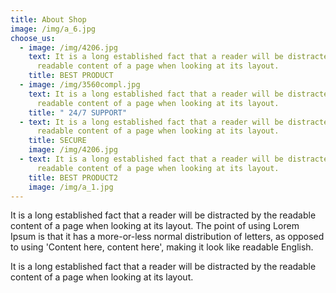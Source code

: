 ```yaml
---
title: About Shop
image: /img/a_6.jpg
choose_us:
  - image: /img/4206.jpg
    text: It is a long established fact that a reader will be distracted by the
      readable content of a page when looking at its layout.
    title: BEST PRODUCT
  - image: /img/3560compl.jpg
    text: It is a long established fact that a reader will be distracted by the
      readable content of a page when looking at its layout.
    title: " 24/7 SUPPORT"
  - text: It is a long established fact that a reader will be distracted by the
      readable content of a page when looking at its layout.
    title: SECURE
    image: /img/4206.jpg
  - text: It is a long established fact that a reader will be distracted by the
      readable content of a page when looking at its layout.
    title: BEST PRODUCT2
    image: /img/a_1.jpg
---
```

It is a long established fact that a reader will be distracted by the readable content of a page when looking at its layout. The point of using Lorem Ipsum is that it has a more-or-less normal distribution of letters, as opposed to using 'Content here, content here', making it look like readable English.

It is a long established fact that a reader will be distracted by the readable content of a page when looking at its layout.